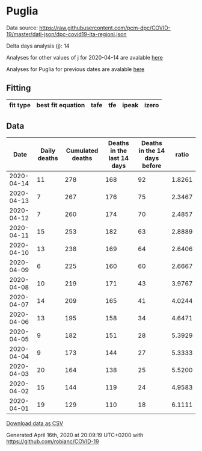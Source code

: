 # Puglia

Data source: https://raw.githubusercontent.com/pcm-dpc/COVID-19/master/dati-json/dpc-covid19-ita-regioni.json

Delta days analysis (j): 14

Analyses for other values of j for 2020-04-14 are avalable [here](../2020-04-14/README.md)

Analyses for Puglia for previous dates are avalable [here](../README.md)

## Fitting 
|fit type|best fit equation|tafe|tfe|ipeak|izero|
|-------|-----|--------|------|---|---|

## Data
|Date|Daily deaths|Cumulated deaths|Deaths in the last 14 days|Deaths in the 14 days before|ratio|
|----|----------|-----------|-------|--------------------|-----|
|2020-04-14|11|278|168|92|1.8261|
|2020-04-13|7|267|176|75|2.3467|
|2020-04-12|7|260|174|70|2.4857|
|2020-04-11|15|253|182|63|2.8889|
|2020-04-10|13|238|169|64|2.6406|
|2020-04-09|6|225|160|60|2.6667|
|2020-04-08|10|219|171|43|3.9767|
|2020-04-07|14|209|165|41|4.0244|
|2020-04-06|13|195|158|34|4.6471|
|2020-04-05|9|182|151|28|5.3929|
|2020-04-04|9|173|144|27|5.3333|
|2020-04-03|20|164|138|25|5.5200|
|2020-04-02|15|144|119|24|4.9583|
|2020-04-01|19|129|110|18|6.1111|

[Download data as CSV](COVID-19_puglia_j14_2020-04-14.csv)

Generated April 16th, 2020 at 20:09:19 UTC+0200 with https://github.com/robianc/COVID-19

